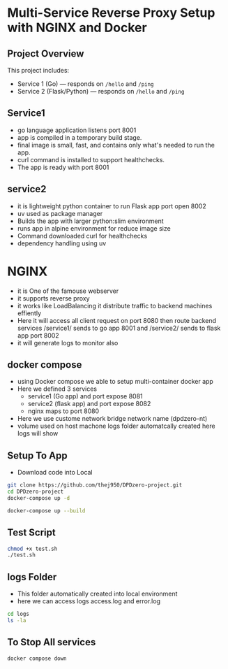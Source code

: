 # Multi-Service Reverse Proxy Setup with NGINX and Docker

## Project Overview

This project includes:
- Service 1 (Go) — responds on `/hello` and `/ping`
- Service 2 (Flask/Python) — responds on `/hello` and `/ping`

## Service1
 - go language application listens port 8001 
 - app is compiled in a temporary build stage.
 -  final image is small, fast, and contains only what's needed to run the app.
 - curl command  is installed to support healthchecks.
 - The app is ready with port 8001

## service2
 - it is lightweight python container to run Flask app port open 8002
 - uv used as package manager 
 - Builds the app with larger python:slim environment 
 - runs app in alpine environment for reduce image size 
 - Command downloaded curl for healthchecks 
 - dependency handling using uv 
  

# NGINX
 - it is One of the famouse webserver 
 - it supports reverse proxy 
 - it works like LoadBalancing it distribute traffic to backend machines effiently  
 - Here it will access all client request on port 8080 then route backend services /service1/ sends to go app 8001 and /service2/ sends to flask app port 8002
 - it will generate logs to monitor also 

## docker compose 
 - using Docker compose we able to setup multi-container docker app
 - Here we defined 3 services 
    - service1 (Go app) and port expose 8081 
    - service2 (flask app) and port expose 8082
    - nginx maps to port 8080 
 - Here we use custome network bridge network name (dpdzero-nt)
 - volume used on host machone logs folder automatcally created here logs will show 
 

## Setup To App
 - Download code into Local 
 ```bash
 git clone https://github.com/thej950/DPDzero-project.git
 cd DPDzero-project
 docker-compose up -d 
 ```
 
 ```bash
 docker-compose up --build
 ```
 
 
## Test Script 
```bash
chmod +x test.sh
./test.sh
``` 

## logs Folder
 - This folder automatically created into local environment 
 - here we can access logs access.log and error.log 
 ```bash
 cd logs
 ls -la
 ```
  
## To Stop All services
```bash
docker compose down 
```
